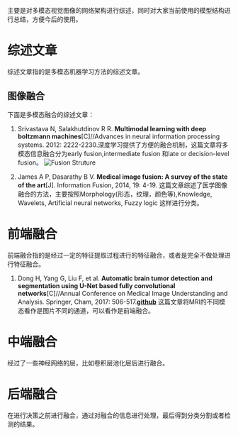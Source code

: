 主要是对多模态视觉图像的网络架构进行综述，同时对大家当前使用的模型结构进行总结，方便今后的使用。

# 综述文章
综述文章指的是多模态机器学习方法的综述文章。

## 图像融合
下面是多模态融合的综述文章：
1. Srivastava N, Salakhutdinov R R. **Multimodal learning with deep boltzmann machines**[C]//Advances in neural information processing systems. 2012: 2222-2230.深度学习提供了方便的融合机制，这篇文章将多模态信息融合分为early fusion,intermediate fusion 和late or decision-level fusion。
![Fusion Struture](https://raw.githubusercontent.com/cv-shiyanshi/Image-Fusion/master/images/fusion.png)

2. James A P, Dasarathy B V. **Medical image fusion: A survey of the state of the art**[J]. Information Fusion, 2014, 19: 4-19. 
这篇文章综述了医学图像融合的方法，主要按照Morphology(形态，纹理，颜色等),Knowledge, Wavelets, Artificial neural networks, Fuzzy logic 这样进行分类。


# 前端融合
前端融合指的是经过一定的特征提取过程进行的特征融合，或者是完全不做处理进行特征融合。
1. Dong H, Yang G, Liu F, et al. **Automatic brain tumor detection and segmentation using U-Net based fully convolutional networks**[C]//Annual Conference on Medical Image Understanding and Analysis. Springer, Cham, 2017: 506-517.[**github**](https://github.com/zsdonghao/u-net-brain-tumor)
这篇文章将MRI的不同模态看作是图片不同的通道，可以看作是前端融合。

# 中端融合
经过了一些神经网络的层，比如卷积层池化层后进行融合。

# 后端融合
在进行决策之前进行融合，通过对融合的信息进行处理，最后得到分类分割或者检测的结果。
